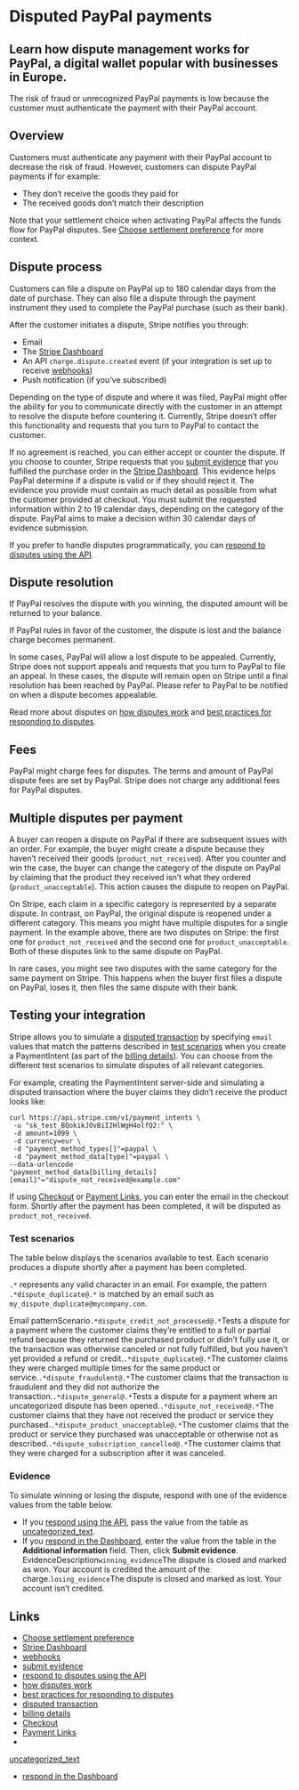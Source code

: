 # Disputed PayPal payments

## Learn how dispute management works for PayPal, a digital wallet popular with businesses in Europe.

The risk of fraud or unrecognized PayPal payments is low because the customer
must authenticate the payment with their PayPal account.

## Overview

Customers must authenticate any payment with their PayPal account to decrease
the risk of fraud. However, customers can dispute PayPal payments if for
example:

- They don’t receive the goods they paid for
- The received goods don’t match their description

Note that your settlement choice when activating PayPal affects the funds flow
for PayPal disputes. See [Choose settlement
preference](https://docs.stripe.com/payments/paypal/choose-settlement-preference#refunds-and-disputes)
for more context.

## Dispute process

Customers can file a dispute on PayPal up to 180 calendar days from the date of
purchase. They can also file a dispute through the payment instrument they used
to complete the PayPal purchase (such as their bank).

After the customer initiates a dispute, Stripe notifies you through:

- Email
- The [Stripe Dashboard](https://dashboard.stripe.com/disputes)
- An API `charge.dispute.created` event (if your integration is set up to
receive [webhooks](https://docs.stripe.com/webhooks))
- Push notification (if you’ve subscribed)

Depending on the type of dispute and where it was filed, PayPal might offer the
ability for you to communicate directly with the customer in an attempt to
resolve the dispute before countering it. Currently, Stripe doesn’t offer this
functionality and requests that you turn to PayPal to contact the customer.

If no agreement is reached, you can either accept or counter the dispute. If you
choose to counter, Stripe requests that you [submit
evidence](https://docs.stripe.com/disputes/responding#respond) that you
fulfilled the purchase order in the [Stripe
Dashboard](https://docs.stripe.com/disputes/responding#respond). This evidence
helps PayPal determine if a dispute is valid or if they should reject it. The
evidence you provide must contain as much detail as possible from what the
customer provided at checkout. You must submit the requested information within
2 to 19 calendar days, depending on the category of the dispute. PayPal aims to
make a decision within 30 calendar days of evidence submission.

If you prefer to handle disputes programmatically, you can [respond to disputes
using the API](https://docs.stripe.com/disputes/api).

## Dispute resolution

If PayPal resolves the dispute with you winning, the disputed amount will be
returned to your balance.

If PayPal rules in favor of the customer, the dispute is lost and the balance
charge becomes permanent.

In some cases, PayPal will allow a lost dispute to be appealed. Currently,
Stripe does not support appeals and requests that you turn to PayPal to file an
appeal. In these cases, the dispute will remain open on Stripe until a final
resolution has been reached by PayPal. Please refer to PayPal to be notified on
when a dispute becomes appealable.

Read more about disputes on [how disputes
work](https://docs.stripe.com/disputes/how-disputes-work) and [best practices
for responding to disputes](https://docs.stripe.com/disputes/best-practices).

## Fees

PayPal might charge fees for disputes. The terms and amount of PayPal dispute
fees are set by PayPal. Stripe does not charge any additional fees for PayPal
disputes.

## Multiple disputes per payment

A buyer can reopen a dispute on PayPal if there are subsequent issues with an
order. For example, the buyer might create a dispute because they haven’t
received their goods (`product_not_received`). After you counter and win the
case, the buyer can change the category of the dispute on PayPal by claiming
that the product they received isn’t what they ordered (`product_unacceptable`).
This action causes the dispute to reopen on PayPal.

On Stripe, each claim in a specific category is represented by a separate
dispute. In contrast, on PayPal, the original dispute is reopened under a
different category. This means you might have multiple disputes for a single
payment. In the example above, there are two disputes on Stripe: the first one
for `product_not_received` and the second one for `product_unacceptable`. Both
of these disputes link to the same dispute on PayPal.

In rare cases, you might see two disputes with the same category for the same
payment on Stripe. This happens when the buyer first files a dispute on PayPal,
loses it, then files the same dispute with their bank.

## Testing your integration

Stripe allows you to simulate a [disputed
transaction](https://docs.stripe.com/disputes) by specifying `email` values that
match the patterns described in [test
scenarios](https://docs.stripe.com/payments/paypal/disputed-payments#scenarios)
when you create a PaymentIntent (as part of the [billing
details](https://docs.stripe.com/api/payment_intents/create#create_payment_intent-payment_method_data-billing_details)).
You can choose from the different test scenarios to simulate disputes of all
relevant categories.

For example, creating the PaymentIntent server-side and simulating a disputed
transaction where the buyer claims they didn’t receive the product looks like:

```
curl https://api.stripe.com/v1/payment_intents \
 -u "sk_test_BQokikJOvBiI2HlWgH4olfQ2:" \
 -d amount=1099 \
 -d currency=eur \
 -d "payment_method_types[]"=paypal \
 -d "payment_method_data[type]"=paypal \
--data-urlencode
"payment_method_data[billing_details][email]"="dispute_not_received@example.com"
```

If using [Checkout](https://docs.stripe.com/payments/checkout) or [Payment
Links](https://docs.stripe.com/no-code/payment-links), you can enter the email
in the checkout form. Shortly after the payment has been completed, it will be
disputed as `product_not_received`.

### Test scenarios

The table below displays the scenarios available to test. Each scenario produces
a dispute shortly after a payment has been completed.

`.*` represents any valid character in an email. For example, the pattern
`.*dispute_duplicate@.*` is matched by an email such as
`my_dispute_duplicate@mycompany.com`.

Email patternScenario`.*dispute_credit_not_processed@.*`Tests a dispute for a
payment where the customer claims they’re entitled to a full or partial refund
because they returned the purchased product or didn’t fully use it, or the
transaction was otherwise canceled or not fully fulfilled, but you haven’t yet
provided a refund or credit.`.*dispute_duplicate@.*`The customer claims they
were charged multiple times for the same product or
service.`.*dispute_fraudulent@.*`The customer claims that the transaction is
fraudulent and they did not authorize the
transaction.`.*dispute_general@.*`Tests a dispute for a payment where an
uncategorized dispute has been opened.`.*dispute_not_received@.*`The customer
claims that they have not received the product or service they
purchased.`.*dispute_product_unacceptable@.*`The customer claims that the
product or service they purchased was unacceptable or otherwise not as
described.`.*dispute_subscription_cancelled@.*`The customer claims that they
were charged for a subscription after it was canceled.
### Evidence

To simulate winning or losing the dispute, respond with one of the evidence
values from the table below.

- If you [respond using the API](https://docs.stripe.com/disputes/api), pass the
value from the table as
[uncategorized_text](https://docs.stripe.com/api/disputes/update#update_dispute-evidence-uncategorized_text).
- If you [respond in the
Dashboard](https://docs.stripe.com/disputes/responding), enter the value from
the table in the **Additional information** field. Then, click **Submit
evidence**.
EvidenceDescription`winning_evidence`The dispute is closed and marked as won.
Your account is credited the amount of the charge.`losing_evidence`The dispute
is closed and marked as lost. Your account isn’t credited.

## Links

- [Choose settlement
preference](https://docs.stripe.com/payments/paypal/choose-settlement-preference#refunds-and-disputes)
- [Stripe Dashboard](https://dashboard.stripe.com/disputes)
- [webhooks](https://docs.stripe.com/webhooks)
- [submit evidence](https://docs.stripe.com/disputes/responding#respond)
- [respond to disputes using the API](https://docs.stripe.com/disputes/api)
- [how disputes work](https://docs.stripe.com/disputes/how-disputes-work)
- [best practices for responding to
disputes](https://docs.stripe.com/disputes/best-practices)
- [disputed transaction](https://docs.stripe.com/disputes)
- [billing
details](https://docs.stripe.com/api/payment_intents/create#create_payment_intent-payment_method_data-billing_details)
- [Checkout](https://docs.stripe.com/payments/checkout)
- [Payment Links](https://docs.stripe.com/no-code/payment-links)
-
[uncategorized_text](https://docs.stripe.com/api/disputes/update#update_dispute-evidence-uncategorized_text)
- [respond in the Dashboard](https://docs.stripe.com/disputes/responding)